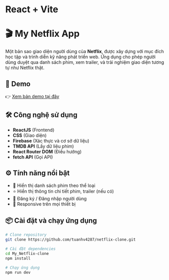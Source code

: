 # React + Vite

# 🎬 My Netflix App

Một bản sao giao diện người dùng của **Netflix**, được xây dựng với mục đích học tập và trình diễn kỹ năng phát triển web. Ứng dụng cho phép người dùng duyệt qua danh sách phim, xem trailer, và trải nghiệm giao diện tương tự như Netflix thật.

## 🚀 Demo

👉 [Xem bản demo tại đây](https://tuanhv4287.github.io/my_netflix)

## 🛠️ Công nghệ sử dụng

- **ReactJS** (Frontend)
- **CSS** (Giao diện)
- **Firebase** (Xác thực và cơ sở dữ liệu)
- **TMDB API** (Lấy dữ liệu phim)
- **React Router DOM** (Điều hướng)
- **fetch API** (Gọi API)

## ⚙️ Tính năng nổi bật

- 🎥 Hiển thị danh sách phim theo thể loại
- ⭐ Hiển thị thông tin chi tiết phim, trailer (nếu có)
- 🔐 Đăng ký / Đăng nhập người dùng
- 📱 Responsive trên mọi thiết bị

## 📦 Cài đặt và chạy ứng dụng

```bash
# Clone repository
git clone https://github.com/tuanhv4287/netflix-clone.git

# Cài đặt dependencies
cd My_Netflix-clone
npm install

# Chạy ứng dụng
npm run dev
